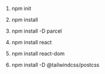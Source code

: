 <!-- Bundler :  write in a optimize way -->
1. npm init
2. npm install 
3. npm install -D parcel
4. npm install react
5. npm install react-dom

6. npm install -D @tailwindcss/postcss
